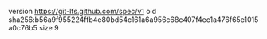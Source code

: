 version https://git-lfs.github.com/spec/v1
oid sha256:b56a9f955224ffb4e80bd54c161a6a956c68c407f4ec1a476f65e1015a0c76b5
size 9
